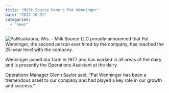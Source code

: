```yaml
---
title: "Milk Source honors Pat Wenninger"
date: "2012-10-31"
categories: 
  - "news"
---
```


![Pat](http://ecbiz137.inmotionhosting.com/~insigh40/milksource.com/wp-content/uploads/2013/10/Pat-picture1.jpg)Kaukauna, Wis. – Milk Source LLC proudly announced that Pat Wenninger, the second person ever hired by the company, has reached the 25-year level with the company.

Wenninger joined our farm in 1977 and has worked in all areas of the dairy and is presently the Operations Assistant at the dairy.

Operations Manager Glenn Sayler said, “Pat Wenninger has been a tremendous asset to our company and had played a key role in our growth and success.”
